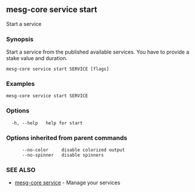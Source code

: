 ## mesg-core service start

Start a service

### Synopsis

Start a service from the published available services. You have to provide a stake value and duration.

```
mesg-core service start SERVICE [flags]
```

### Examples

```
mesg-core service start SERVICE
```

### Options

```
  -h, --help   help for start
```

### Options inherited from parent commands

```
      --no-color     disable colorized output
      --no-spinner   disable spinners
```

### SEE ALSO

* [mesg-core service](mesg-core_service.md)	 - Manage your services

